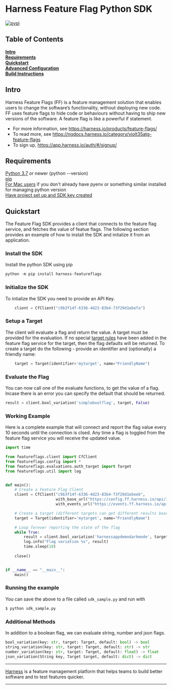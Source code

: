 Harness Feature Flag Python SDK
========================

[![pypi](https://img.shields.io/pypi/v/harness-featureflags.svg)](https://pypi.python.org/pypi/harness-featureflags)

## Table of Contents
**[Intro](#Intro)**<br>
**[Requirements](#Requirements)**<br>
**[Quickstart](#Quickstart)**<br>
**[Advanced Configuration](docs/advanced.md)**<br>
**[Build Instructions](docs/build.md)**<br>


## Intro

Harness Feature Flags (FF) is a feature management solution that enables users to change the software’s functionality, without deploying new code. FF uses feature flags to hide code or behaviours without having to ship new versions of the software. A feature flag is like a powerful if statement.
* For more information, see https://harness.io/products/feature-flags/
* To read more, see https://ngdocs.harness.io/category/vjolt35atg-feature-flags
* To sign up, https://app.harness.io/auth/#/signup/

## Requirements

[Python 3.7](https://www.python.org/downloads/) or newer (python --version)<br>
[pip](https://packaging.python.org/en/latest/tutorials/installing-packages/#id12)<br>
[For Mac users](https://opensource.com/article/19/5/python-3-default-mac) if you don't already have pyenv or something similar installed for managing python version<br>
[Have project set up and SDK key created](https://ngdocs.harness.io/article/0a2u2ppp8s-getting-started-with-feature-flags)<br>

## Quickstart

The Feature Flag SDK provides a client that connects to the feature flag service, and fetches the value
of featue flags.   The following section provides an example of how to install the SDK and initalize it from
an application.

### Install the SDK
Install the python SDK using pip
```python
python -m pip install harness-featureflags
```

### Initialize the SDK
To intialize the SDK you need to provide an API Key.
```python
    client = CfClient("c9b3f14f-6336-4d23-83b4-73f29d1ebefa")
```

### Setup a Target
The client will evaluate a flag and return the value.  A target must be provided for the evaluation.
If no special [target rules](https://ngdocs.harness.io/article/xf3hmxbaji-targeting-users-with-flags) have been added in the feature flag service for the target, then the flag defaults will be returned. 
To create a target do the following - provide an identifier and (optionally) a friendly name:
```python
    target = Target(identifier='mytarget', name="FriendlyName")
```



### Evaluate the Flag
You can now call one of the evaluate functions, to get the value of a flag.   Incase there is an error you
can specify the default that should be returned.
```python
result = client.bool_variation('simpleboolflag', target, False)
```

### Working Example
Here is a complete example that will connect and report the flag value every 10 seconds until the connection is clsed.  Any time a flag is 
toggled from the feature flag service you will receive the updated value.

```python
import time

from featureflags.client import CfClient
from featureflags.config import *
from featureflags.evaluations.auth_target import Target
from featureflags.util import log


def main():
    # Create a Feature Flag Client
    client = CfClient("c9b3f14f-6336-4d23-83b4-73f29d1ebeeb",
                      with_base_url("https://config.ff.harness.io/api/1.0"),
                      with_events_url("https://events.ff.harness.io/api/1.0"))

    # Create a target (different targets can get different results based on rules)
    target = Target(identifier='mytarget', name="FriendlyName")

    # Loop forever reporting the state of the flag
    while True:
        result = client.bool_variation('harnessappdemodarkmode', target, False)
        log.info("Flag variation %s", result)
        time.sleep(10)
           
    close()


if __name__ == "__main__":
    main()
```

### Running the example
You can save the above to a file called `sdk_sample.py` and run with

```bash
$ python sdk_sample.py
```

### Additional Methods
In addition to a boolean flag, we can evaluate string, number and json flags.  
```python
bool_variation(key: str, target: Target, default: bool) -> bool
string_variation(key: str, target: Target, default: str) -> str
number_variation(key: str, target: Target, default: float) -> float
json_variation(String key, Target target, default: dict) -> dict
```

-------------------------
[Harness](https://www.harness.io/) is a feature management platform that helps teams to build better software and to
test features quicker.

-------------------------
